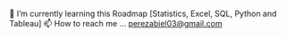 
🌱 I’m currently learning this Roadmap [Statistics, Excel, SQL, Python and Tableau]
📫 How to reach me ... perezabiel03@gmail.com


<!---
abielperez03/abielperez03 is a ✨ special ✨ repository because its `README.md` (this file) appears on your GitHub profile.
You can click the Preview link to take a look at your changes.
--->
